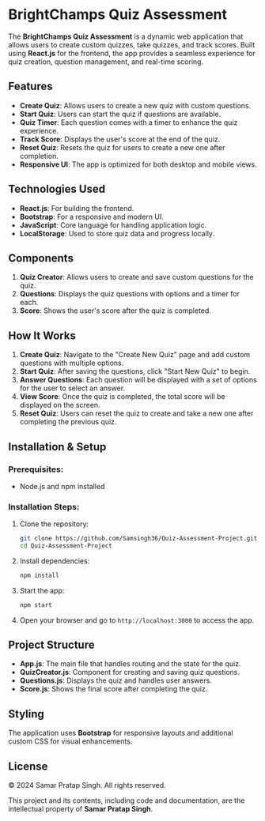 # BrightChamps Quiz Assessment

The **BrightChamps Quiz Assessment** is a dynamic web application that allows users to create custom quizzes, take quizzes, and track scores. Built using **React.js** for the frontend, the app provides a seamless experience for quiz creation, question management, and real-time scoring.

## Features

- **Create Quiz**: Allows users to create a new quiz with custom questions.
- **Start Quiz**: Users can start the quiz if questions are available.
- **Quiz Timer**: Each question comes with a timer to enhance the quiz experience.
- **Track Score**: Displays the user's score at the end of the quiz.
- **Reset Quiz**: Resets the quiz for users to create a new one after completion.
- **Responsive UI**: The app is optimized for both desktop and mobile views.

## Technologies Used

- **React.js**: For building the frontend.
- **Bootstrap**: For a responsive and modern UI.
- **JavaScript**: Core language for handling application logic.
- **LocalStorage**: Used to store quiz data and progress locally.

## Components

1. **Quiz Creator**: Allows users to create and save custom questions for the quiz.
2. **Questions**: Displays the quiz questions with options and a timer for each.
3. **Score**: Shows the user's score after the quiz is completed.

## How It Works

1. **Create Quiz**: Navigate to the "Create New Quiz" page and add custom questions with multiple options.
2. **Start Quiz**: After saving the questions, click "Start New Quiz" to begin.
3. **Answer Questions**: Each question will be displayed with a set of options for the user to select an answer.
4. **View Score**: Once the quiz is completed, the total score will be displayed on the screen.
5. **Reset Quiz**: Users can reset the quiz to create and take a new one after completing the previous quiz.

## Installation & Setup

### Prerequisites:
- Node.js and npm installed

### Installation Steps:

1. Clone the repository:
    ```bash
    git clone https://github.com/Samsingh36/Quiz-Assessment-Project.git
    cd Quiz-Assessment-Project
    ```

2. Install dependencies:
    ```bash
    npm install
    ```

3. Start the app:
    ```bash
    npm start
    ```

4. Open your browser and go to `http://localhost:3000` to access the app.

## Project Structure

- **App.js**: The main file that handles routing and the state for the quiz.
- **QuizCreator.js**: Component for creating and saving quiz questions.
- **Questions.js**: Displays the quiz and handles user answers.
- **Score.js**: Shows the final score after completing the quiz.

## Styling

The application uses **Bootstrap** for responsive layouts and additional custom CSS for visual enhancements.

## License

© 2024 Samar Pratap Singh. All rights reserved.

This project and its contents, including code and documentation, are the intellectual property of **Samar Pratap Singh**.


